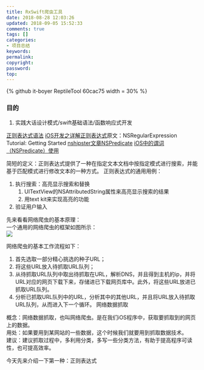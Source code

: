 ```yaml
---
title: RxSwift爬虫工具
date: 2018-08-28 12:03:26
updated: 2018-09-05 15:52:33
comments: true
tags: []
categories:
- 项目总结
keywords: 
permalink: 
copyright: 
password: 
top:   
---
```

<!--github库卡片-->
{% github it-boyer ReptileTool 60cac75 width = 30% %}
### 目的
1. 实践大话设计模式/swift基础语法/函数响应式开发

[正则表达式语法](https://msdn.microsoft.com/zh-cn/library/ae5bf541(VS.80).aspx)
[iOS开发之详解正则表达式](http://www.cocoachina.com/ios/20150415/11568.html)原文：NSRegularExpression Tutorial: Getting Started
[nshipster文章NSPredicate](http://nshipster.cn/nspredicate/)
[iOS中的谓词（NSPredicate）使用](http://www.cocoachina.com/ios/20160111/14926.html)

简短的定义：正则表达式提供了一种在指定文本文档中按指定模式进行搜索，并能基于匹配模式进行修改文本的一种方式。
正则表达式的通用用例：

1.  执行搜索：高亮显示搜索和替换
    1. UITextView的NSAttributedString属性来高亮显示搜索的结果
    2. 用text kit来实现高亮的功能
2. 验证用户输入

先来看看网络爬虫的基本原理：  
一个通用的网络爬虫的框架如图所示：  
![](082246341592742.png)

网络爬虫的基本工作流程如下：
1. 首先选取一部分精心挑选的种子URL；
2. 将这些URL放入待抓取URL队列；
3. 从待抓取URL队列中取出待抓取在URL，解析DNS，并且得到主机的ip，并将URL对应的网页下载下来，存储进已下载网页库中。此外，将这些URL放进已抓取URL队列。
4. 分析已抓取URL队列中的URL，分析其中的其他URL，并且将URL放入待抓取URL队列，从而进入下一个循环。
网络数据抓取

概念：网络数据抓取，也叫网络爬虫。是在我们iOS程序中，获取要抓取到的网页上的数据。  
用处：如果要用到某网站的一些数据，这个时候我们就要用到抓取数据技术。   
建议：建议抓取过程中，多利用分类，多写一些分类方法，有助于提高程序可读性，也可提高效率。  


今天先来介绍一下第一种：正则表达式
